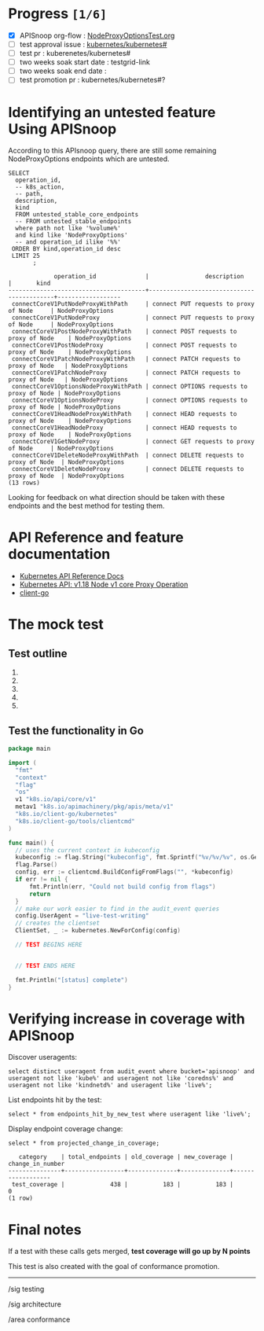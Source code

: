 
# Progress <code>[1/6]</code>

-   [X] APISnoop org-flow : [NodeProxyOptionsTest.org](https://github.com/cncf/apisnoop/blob/master/tickets/k8s/NodeProxyOptionsTest.org)
-   [ ] test approval issue : [kubernetes/kubernetes#](https://github.com/kubernetes/kubernetes/issues/)
-   [ ] test pr : kuberenetes/kubernetes#
-   [ ] two weeks soak start date : testgrid-link
-   [ ] two weeks soak end date :
-   [ ] test promotion pr : kubernetes/kubernetes#?

# Identifying an untested feature Using APISnoop

According to this APIsnoop query, there are still some remaining NodeProxyOptions endpoints which are untested.

```sql-mode
SELECT
  operation_id,
  -- k8s_action,
  -- path,
  description,
  kind
  FROM untested_stable_core_endpoints
  -- FROM untested_stable_endpoints
  where path not like '%volume%'
  and kind like 'NodeProxyOptions'
  -- and operation_id ilike '%%'
 ORDER BY kind,operation_id desc
 LIMIT 25
       ;
```

```example
             operation_id              |                description                |       kind       
---------------------------------------+-------------------------------------------+------------------
 connectCoreV1PutNodeProxyWithPath     | connect PUT requests to proxy of Node     | NodeProxyOptions
 connectCoreV1PutNodeProxy             | connect PUT requests to proxy of Node     | NodeProxyOptions
 connectCoreV1PostNodeProxyWithPath    | connect POST requests to proxy of Node    | NodeProxyOptions
 connectCoreV1PostNodeProxy            | connect POST requests to proxy of Node    | NodeProxyOptions
 connectCoreV1PatchNodeProxyWithPath   | connect PATCH requests to proxy of Node   | NodeProxyOptions
 connectCoreV1PatchNodeProxy           | connect PATCH requests to proxy of Node   | NodeProxyOptions
 connectCoreV1OptionsNodeProxyWithPath | connect OPTIONS requests to proxy of Node | NodeProxyOptions
 connectCoreV1OptionsNodeProxy         | connect OPTIONS requests to proxy of Node | NodeProxyOptions
 connectCoreV1HeadNodeProxyWithPath    | connect HEAD requests to proxy of Node    | NodeProxyOptions
 connectCoreV1HeadNodeProxy            | connect HEAD requests to proxy of Node    | NodeProxyOptions
 connectCoreV1GetNodeProxy             | connect GET requests to proxy of Node     | NodeProxyOptions
 connectCoreV1DeleteNodeProxyWithPath  | connect DELETE requests to proxy of Node  | NodeProxyOptions
 connectCoreV1DeleteNodeProxy          | connect DELETE requests to proxy of Node  | NodeProxyOptions
(13 rows)

```

Looking for feedback on what direction should be taken with these endpoints and the best method for testing them.

# API Reference and feature documentation

-   [Kubernetes API Reference Docs](https://kubernetes.io/docs/reference/kubernetes-api/)
-   [Kubernetes API: v1.18 Node v1 core Proxy Operation](https://kubernetes.io/docs/reference/generated/kubernetes-api/v1.18/#-strong-proxy-operations-node-v1-core-strong-)
-   [client-go](https://github.com/kubernetes/client-go/blob/master/kubernetes/typed/)

# The mock test

## Test outline

1.  


2.  


3.  


4.  


5.  

## Test the functionality in Go

```go
package main

import (
  "fmt"
  "context"
  "flag"
  "os"
  v1 "k8s.io/api/core/v1"
  metav1 "k8s.io/apimachinery/pkg/apis/meta/v1"
  "k8s.io/client-go/kubernetes"
  "k8s.io/client-go/tools/clientcmd"
)

func main() {
  // uses the current context in kubeconfig
  kubeconfig := flag.String("kubeconfig", fmt.Sprintf("%v/%v/%v", os.Getenv("HOME"), ".kube", "config"), "(optional) absolute path to the kubeconfig file")
  flag.Parse()
  config, err := clientcmd.BuildConfigFromFlags("", *kubeconfig)
  if err != nil {
      fmt.Println(err, "Could not build config from flags")
      return
  }
  // make our work easier to find in the audit_event queries
  config.UserAgent = "live-test-writing"
  // creates the clientset
  ClientSet, _ := kubernetes.NewForConfig(config)

  // TEST BEGINS HERE


  // TEST ENDS HERE

  fmt.Println("[status] complete")
}
```

# Verifying increase in coverage with APISnoop

Discover useragents:

```sql-mode
select distinct useragent from audit_event where bucket='apisnoop' and useragent not like 'kube%' and useragent not like 'coredns%' and useragent not like 'kindnetd%' and useragent like 'live%';
```

List endpoints hit by the test:

```sql-mode
select * from endpoints_hit_by_new_test where useragent like 'live%';
```

Display endpoint coverage change:

```sql-mode
select * from projected_change_in_coverage;
```

```example
   category    | total_endpoints | old_coverage | new_coverage | change_in_number
---------------+-----------------+--------------+--------------+------------------
 test_coverage |             438 |          183 |          183 |                0
(1 row)

```

# Final notes

If a test with these calls gets merged, ****test coverage will go up by N points****

This test is also created with the goal of conformance promotion.

---

/sig testing

/sig architecture

/area conformance
